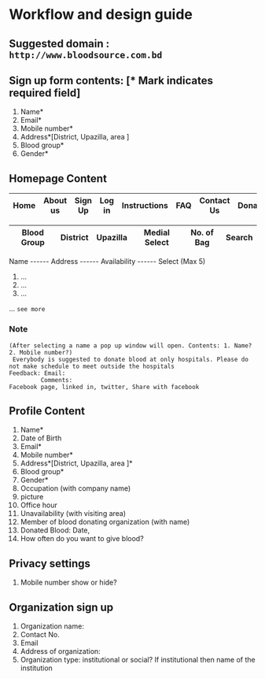 # Workflow and design guide

## Suggested domain : `http://www.bloodsource.com.bd`

## Sign up form contents: [* Mark indicates required field]
   1.	Name*
   2.	Email*
   3.	Mobile number* 
   4.	Address*[District, Upazilla, area ]
   5.	Blood group*
   6.	Gender* 
   
## Homepage Content

| Home 	| About us 	| Sign Up 	| Log in 	| Instructions 	| FAQ 	| Contact Us 	| Donate 	|
|------	|----------	|---------	|--------	|--------------	|-----	|------------	|--------	|

| Blood Group 	| District 	| Upazilla 	| Medial Select 	| No. of Bag 	| Search 	|
|-------------	|----------	|----------	|---------------	|------------	|--------	|

Name  ------    Address   ------    Availability   ------   Select (Max 5)

1. ...
2. ...
3. ...


... `see more`

### Note
```
(After selecting a name a pop up window will open. Contents: 1. Name?  2. Mobile number?)
 Everybody is suggested to donate blood at only hospitals. Please do not make schedule to meet outside the hospitals
Feedback: Email:
	     Comments:
Facebook page, linked in, twitter, Share with facebook 
```

## Profile Content 
1.	Name*
2.	Date of Birth
3.	Email*
4.	Mobile number*
5.	Address*[District, Upazilla, area ]*
6.	Blood group*
7.	Gender*
8.	Occupation (with company name)
9.	picture
10.	Office hour
11.	Unavailability (with visiting area)
12.	Member of blood donating organization (with name)
13.	Donated Blood: Date,
14.	How often do you want to give blood?

## Privacy settings
1. 	Mobile number show or hide?

## Organization sign up
1.	Organization name:
2.	Contact No.
3.	Email
4.	Address of organization:
5.	Organization type: institutional or social? If institutional then name of the institution

